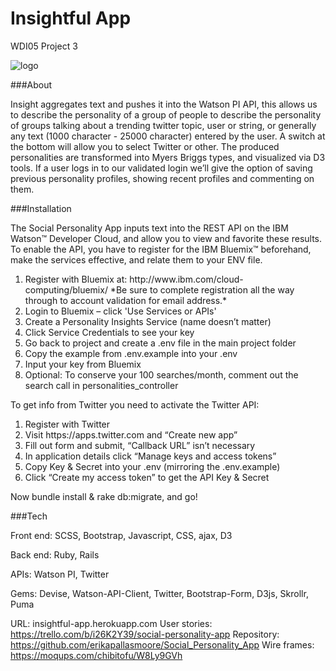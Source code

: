 # Insightful App
WDI05 Project 3

<img src="http://i.imgur.com/DrITw2i.png" alt="logo">  

###About

Insight aggregates text and pushes it into the Watson PI API, this allows us to describe the personality of a group of people to describe the personality of groups talking about a trending twitter topic, user or string, or generally any text (1000 character - 25000 character) entered by the user. A switch at the bottom will allow you to select Twitter or other. The produced personalities are transformed into Myers Briggs types, and visualized via D3 tools. If a user logs in to our validated login we’ll give the option of saving previous personality profiles, showing recent profiles and commenting on them.


###Installation

The Social Personality App inputs text into the REST API on the IBM Watson™ Developer Cloud, and allow you to view and favorite these results. To enable the API, you have to register for the IBM Bluemix™ beforehand, make the services effective, and relate them to your ENV file. 
<ol>
	<li> Register with Bluemix at: http://www.ibm.com/cloud-computing/bluemix/
*Be sure to complete registration all the way through to account validation for email address.* </li>
	<li> Login to Bluemix – click 'Use Services or APIs'</li>
	<li> Create a Personality Insights Service (name doesn’t matter)</li>
	<li> Click Service Credentials to see your key</li>
	<li> Go back to project and create a .env file in the main project folder</li>
	<li> Copy the example from .env.example into your .env</li>
	<li> Input your key from Bluemix</li>
	<li> Optional: To conserve your 100 searches/month, comment out the search call in personalities_controller</li>
</ol>

To get info from Twitter you need to activate the Twitter API:
<ol>
	<li> Register with Twitter</li>
	<li> Visit https://apps.twitter.com and “Create new app”</li>
	<li> Fill out form and submit, “Callback URL” isn’t necessary </li>
	<li> In application details click “Manage keys and access tokens”</li>
	<li> Copy Key & Secret into your .env (mirroring the .env.example)</li>
	<li> Click “Create my access token” to get the API Key & Secret</li>
</ol>
Now bundle install & rake db:migrate, and go!

###Tech

Front end:
SCSS, Bootstrap, Javascript, CSS, ajax, D3

Back end:
Ruby, Rails 

APIs:
Watson PI, Twitter

Gems:
Devise, Watson-API-Client, Twitter, Bootstrap-Form, D3js, Skrollr, Puma

URL: insightful-app.herokuapp.com
User stories: https://trello.com/b/i26K2Y39/social-personality-app
Repository: https://github.com/erikapallasmoore/Social_Personality_App
Wire frames: https://moqups.com/chibitofu/W8Ly9GVh
